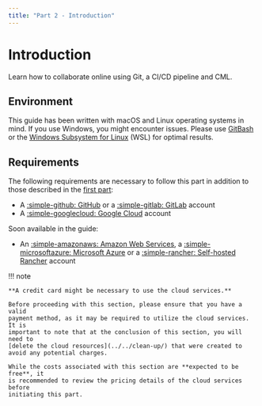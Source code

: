 ```yaml
---
title: "Part 2 - Introduction"
---
```


# Introduction

Learn how to collaborate online using Git, a CI/CD pipeline and CML.

## Environment

This guide has been written with macOS and Linux operating systems in mind. If
you use Windows, you might encounter issues. Please use
[GitBash](https://gitforwindows.org/) or the [Windows Subsystem for Linux](https://learn.microsoft.com/en-us/windows/wsl/)
(WSL) for optimal results.

## Requirements

The following requirements are necessary to follow this part in addition to those described in the [first part](../part-1-local-training-and-model-evaluation/introduction.md#requirements):

- A [:simple-github: GitHub](https://github.com) or a [:simple-gitlab: GitLab](https://gitlab.com) account
- A [:simple-googlecloud: Google Cloud](https://cloud.google.com) account

Soon available in the guide:

- An [:simple-amazonaws: Amazon Web Services](https://aws.amazon.com), a [:simple-microsoftazure: Microsoft Azure](https://azure.microsoft.com) or a [:simple-rancher: Self-hosted Rancher](https://rancher.com) account

!!! note

    **A credit card might be necessary to use the cloud services.**

    Before proceeding with this section, please ensure that you have a valid
    payment method, as it may be required to utilize the cloud services. It is
    important to note that at the conclusion of this section, you will need to
    [delete the cloud resources](../../clean-up/) that were created to avoid any potential charges.

    While the costs associated with this section are **expected to be free**, it
    is recommended to review the pricing details of the cloud services before
    initiating this part.
